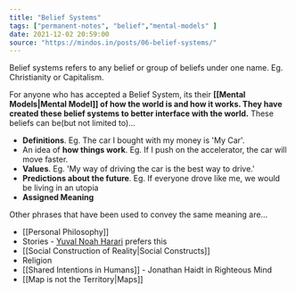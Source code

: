 ```yaml
---
title: "Belief Systems"
tags: ["permanent-notes", "belief","mental-models" ]
date: 2021-12-02 20:59:00
source: "https://mindos.in/posts/06-belief-systems/"
---
```


Belief systems refers to any belief or group of beliefs under one name. Eg. Christianity or Capitalism.

For anyone who has accepted a Belief System, its their **[[Mental Models|Mental Model]] of how the world is and how it works. They have created these belief systems to better interface with the world.** These beliefs can be(but not limited to)...

-   **Definitions**. Eg. The car I bought with my money is 'My Car'.
-   An idea of **how things work**. Eg. If I push on the accelerator, the car will move faster.
-   **Values**. Eg. 'My way of driving the car is the best way to drive.'
-   **Predictions about the future**. Eg. If everyone drove like me, we would be living in an utopia
-   **Assigned Meaning**

Other phrases that have been used to convey the same meaning are...

-   [[Personal Philosophy]]
-   Stories - [Yuval Noah Harari](https://www.nytimes.com/interactive/2021/11/08/magazine/yuval-noah-harari-interview.html) prefers this
-  [[Social Construction of Reality|Social Constructs]]
-   Religion
-  [[Shared Intentions in Humans]] - Jonathan Haidt in Righteous Mind 
- [[Map is not the Territory|Maps]]

